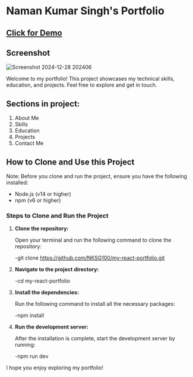 # Naman Kumar Singh's Portfolio  

## <a href="https://naman-kumar-singh-portfolio.vercel.app/" target="_blank">Click for Demo</a>    

## Screenshot
![Screenshot 2024-12-28 202406](https://github.com/user-attachments/assets/c9166251-439a-403b-afe0-8010757e242e)  

Welcome to my portfolio! This project showcases my technical skills, education, and projects. Feel free to explore and get in touch.

## Sections in project:
1. About Me
2. Skills
3. Education
4. Projects
5. Contact Me

## How to Clone and Use this Project

Note: Before you clone and run the project, ensure you have the following installed:

- Node.js (v14 or higher)
- npm (v6 or higher)

### Steps to Clone and Run the Project

1. **Clone the repository:**

   Open your terminal and run the following command to clone the repository:

   -git clone https://github.com/NKSG100/my-react-portfolio.git

2. **Navigate to the project directory:**
  
   -cd  my-react-portfolio  

3. **Install the dependencies:**

   Run the following command to install all the necessary packages:
  
   -npm install
     
4. **Run the development server:**

   After the installation is complete, start the development server by running:

   -npm run dev
  

I hope you enjoy exploring my portfolio!
```
